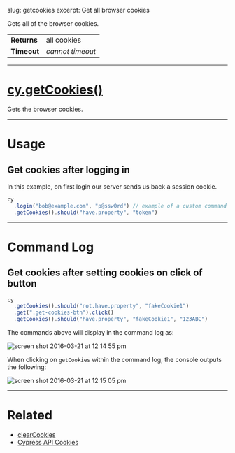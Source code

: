 slug: getcookies
excerpt: Get all browser cookies

Gets all of the browser cookies.

| | |
|--- | --- |
| **Returns** | all cookies |
| **Timeout** | *cannot timeout* |

***

# [cy.getCookies()](#section-usage)

Gets the browser cookies.

***

# Usage

## Get cookies after logging in

In this example, on first login our server sends us back a session cookie.

```javascript
cy
  .login("bob@example.com", "p@ssw0rd") // example of a custom command
  .getCookies().should("have.property", "token")
```

***

# Command Log

## Get cookies after setting cookies on click of button

```javascript
cy
  .getCookies().should("not.have.property", "fakeCookie1")
  .get(".get-cookies-btn").click()
  .getCookies().should("have.property", "fakeCookie1", "123ABC")
```

The commands above will display in the command log as:

![screen shot 2016-03-21 at 12 14 55 pm](https://cloud.githubusercontent.com/assets/1271364/13925411/9746ed36-ef5e-11e5-8516-8f02f16cccb1.png)

When clicking on `getCookies` within the command log, the console outputs the following:

![screen shot 2016-03-21 at 12 15 05 pm](https://cloud.githubusercontent.com/assets/1271364/13925418/9b62f0a4-ef5e-11e5-868a-1227a3c67354.png)

***

# Related

- [clearCookies](https://on.cypress.io/api/clearcookies)
- [Cypress API Cookies](https://on.cypress.io/api/cookies)